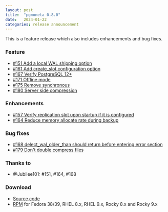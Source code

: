 ```yaml
---
layout: post
title:  "pgmoneta 0.8.0"
date:   2024-01-22
categories: release announcement
---
```


This is a feature release which also includes enhancements and bug fixes.

### Feature

* [#151 Add a local WAL shipping option](https://github.com/pgmoneta/pgmoneta/issues/151)
* [#161 Add create_slot configuration option](https://github.com/pgmoneta/pgmoneta/issues/161)
* [#167 Verify PostgreSQL 12+](https://github.com/pgmoneta/pgmoneta/issues/167)
* [#171 Offline mode](https://github.com/pgmoneta/pgmoneta/issues/171)
* [#175 Remove synchronous](https://github.com/pgmoneta/pgmoneta/issues/175)
* [#180 Server side compression](https://github.com/pgmoneta/pgmoneta/issues/180)

### Enhancements

* [#157 Verify replication slot upon startup if it is configured](https://github.com/pgmoneta/pgmoneta/issues/157)
* [#164 Reduce memory allocate rate during backup](https://github.com/pgmoneta/pgmoneta/issues/164)

### Bug fixes

* [#168 delect_wal_older_than should return before entering error section](https://github.com/pgmoneta/pgmoneta/issues/168)
* [#179 Don't double compress files](https://github.com/pgmoneta/pgmoneta/issues/179)

### Thanks to

* @Jubilee101: #151, #164, #168

### Download

* [Source code](https://github.com/pgmoneta/pgmoneta/releases/download/0.8.0/pgmoneta-0.8.0.tar.gz)
* [RPM](https://yum.postgresql.org) for Fedora 38/39, RHEL 8.x, RHEL 9.x, Rocky 8.x and Rocky 9.x
